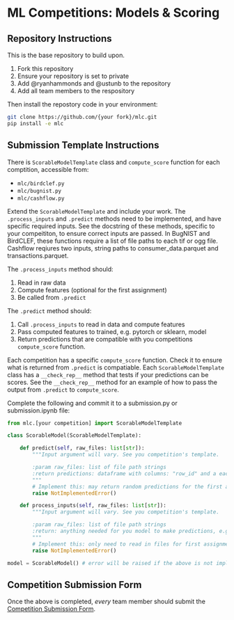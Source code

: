 # ML Competitions: Models & Scoring

## Repository Instructions

This is the base repository to build upon.

1. Fork this repository
2. Ensure your repository is set to private
3. Add @ryanhammonds and @ustunb to the repository
4. Add all team members to the respository

Then install the repostory code in your environment:

```bash
git clone https://github.com/{your fork}/mlc.git
pip install -e mlc
```

## Submission Template Instructions

There is `ScorableModelTemplate` class and `compute_score` function
for each comptition, accessible from:

- `mlc/birdclef.py`
- `mlc/bugnist.py`
- `mlc/cashflow.py`

Extend the `ScorableModelTemplate` and include your work. The `.process_inputs` and `.predict`
methods need to be implemented, and have specific required inputs. See the docstring of
these methods, specific to your compeititon, to ensure correct inputs are passed.
In BugNIST and BirdCLEF, these functions require a list of file paths to each tif or ogg file.
Cashflow reqiures two inputs, string paths to consumer_data.parquet and transactions.parquet.

The `.process_inputs` method should:

1) Read in raw data
2) Compute features (optional for the first assignment)
3) Be called from `.predict`

The `.predict` method should:

1) Call `.process_inputs` to read in data and compute features
2) Pass computed features to trained, e.g. pytorch or sklearn, model
3) Return predictions that are compatible with you competitions `compute_score` function.

Each competition has a specific `compute_score` function. Check it to ensure what is
returned from `.predict` is compatiable. Each `ScorableModelTemplate` class has
a `__check_rep__` method that tests if your predictions can be scores. See the
`__check_rep__` method for an example of how to pass the output from `.predict` to `compute_score`.

Complete the following and commit it to a submission.py or submission.ipynb file:

```python
from mlc.[your competition] import ScorableModelTemplate

class ScorableModel(ScorableModelTemplate):

    def predict(self, raw_files: list[str]):
        """Input argument will vary. See you competition's template.

        :param raw_files: list of file path strings
        :return predictions: dataframe with columns: "row_id" and a each of the 206 class names
        """
        # Implement this: may return random predictions for the first assignment
        raise NotImplementedError()

    def process_inputs(self, raw_files: list[str]):
        """Input argument will vary. See you competition's template.

        :param raw_files: list of file path strings
        :return: anything needed for you model to make predictions, e.g. features or processed data
        """
        # Implement this: only need to read in files for first assignment
        raise NotImplementedError()

model = ScorableModel() # error will be raised if the above is not implmented correctly
```

## Competition Submission Form

Once the above is completed, *every* team member should submit the
[Competition Submission Form](https://forms.gle/giucmSFyYQiBjL1S6).

